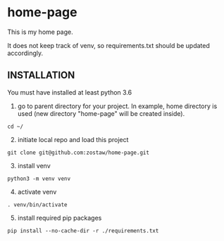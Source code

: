 # home-page
This is my home page.

It does not keep track of venv, so requirements.txt should be updated accordingly.

## INSTALLATION
You must have installed at least python 3.6

1. go to parent directory for your project. In example, home directory is used (new directory "home-page" will be created inside).
```
cd ~/
```

2. initiate local repo and load this project
```
git clone git@github.com:zostaw/home-page.git
```
3. install venv
```
python3 -m venv venv
```
4. activate venv
```
. venv/bin/activate
```
5. install required pip packages
```
pip install --no-cache-dir -r ./requirements.txt
```
